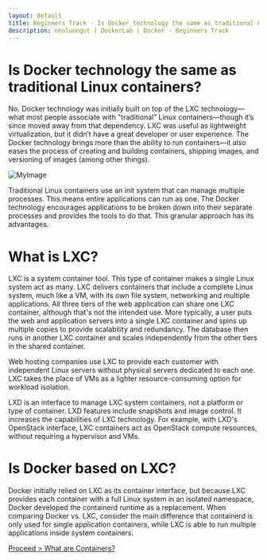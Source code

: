 ```yaml
---
layout: default
title: Beginners Track - Is Docker technology the same as traditional Linux containers?
description: nholuongut | DockerLab | Docker - Beginners Track
---
```


# Is Docker technology the same as traditional Linux containers?

No. Docker technology was initially built on top of the LXC technology—what most people associate with "traditional” Linux containers—though it’s since moved away from that dependency. LXC was useful as lightweight virtualization, but it didn’t have a great developer or user experience. The Docker technology brings more than the ability to run containers—it also eases the process of creating and building containers, shipping images, and versioning of images (among other things).

![MyImage](https://raw.githubusercontent.com/nholuongut/dockerlabs/master/beginners/docker/images/traditional-linux-containers-vs-docker_0.png)

Traditional Linux containers use an init system that can manage multiple processes. This means entire applications can run as one. The Docker technology encourages applications to be broken down into their separate processes and provides the tools to do that. This granular approach has its advantages.

# What is LXC?

LXC is a system container tool. This type of container makes a single Linux system act as many. LXC delivers containers that include a complete Linux system, much like a VM, with its own file system, networking and multiple applications. All three tiers of the web application can share one LXC container, although that's not the intended use. More typically, a user puts the web and application servers into a single LXC container and spins up multiple copies to provide scalability and redundancy. The database then runs in another LXC container and scales independently from the other tiers in the shared container.

Web hosting companies use LXC to provide each customer with independent Linux servers without physical servers dedicated to each one. LXC takes the place of VMs as a lighter resource-consuming option for workload isolation.

LXD is an interface to manage LXC system containers, not a platform or type of container. LXD features include snapshots and image control. It increases the capabilities of LXC technology. For example, with LXD's OpenStack interface, LXC containers act as OpenStack compute resources, without requiring a hypervisor and VMs.

# Is Docker based on LXC?

Docker initially relied on LXC as its container interface, but because LXC provides each container with a full Linux system in an isolated namespace, Docker developed the containerd runtime as a replacement. When comparing Docker vs. LXC, consider the main difference that containerd is only used for single application containers, while LXC is able to run multiple applications inside system containers.

[Proceed > What are Containers? ](https://nholuongut.github.io/dockerlabs/beginners/linux-containers.html)
